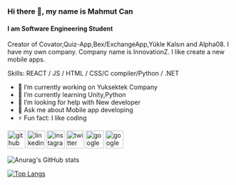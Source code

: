 ### Hi there 👋, my name is Mahmut Can
#### I am Software Engineering Student
 

Creator of Covator,Quiz-App,Bex/ExchangeApp,Yükle Kalsın and Alpha08. I have my own company. Company name is InnovationZ. I like create a new mobile apps.

Skills: REACT / JS / HTML / CSS/C compiler/Python / .NET

- 🔭 I’m currently working on Yuksektek Company
- 🌱 I’m currently learning Unity,Python 
- 🤔 I’m looking for help with New developer 
- 💬 Ask me about Mobile app developing 
- ⚡ Fun fact: I like coding 


[<img src='https://cdn.jsdelivr.net/npm/simple-icons@3.0.1/icons/github.svg' alt='github' height='40'>](https://github.com/MahmutCanGonul)  [<img src='https://cdn.jsdelivr.net/npm/simple-icons@3.0.1/icons/linkedin.svg' alt='linkedin' height='40'>](https://www.linkedin.com/in/linkedin.com/in/mahmut-can-gönül-73921a1a2/)  [<img src='https://cdn.jsdelivr.net/npm/simple-icons@3.0.1/icons/instagram.svg' alt='instagram' height='40'>](https://www.instagram.com/gonulmahmutcan/)  [<img src='https://cdn.jsdelivr.net/npm/simple-icons@3.0.1/icons/twitter.svg' alt='twitter' height='40'>](https://twitter.com/mahmutcangonul1)  [<img src='https://cdn.jsdelivr.net/npm/simple-icons@3.0.1/icons/googleplay.svg' alt='googleplay' height='40'>](https://play.google.com/store/apps/details?id=com.covator_InnovationZ666&hl=tr)  [<img src='https://cdn.jsdelivr.net/npm/simple-icons@3.0.1/icons/googlepay.svg' alt='googlepay' height='40'>](https://play.google.com/store/apps/details?id=com.QuizApp_mahmutcangonul99&hl=tr)  



![Anurag's GitHub stats](https://github-readme-stats.vercel.app/api?username=MahmutCanGonul&show_icons=true&theme=radical)


[![Top Langs](https://github-readme-stats.vercel.app/api/top-langs/?username=MahmutCanGonul&layout=compact&theme=radical)](https://github.com/anuraghazra/github-readme-stats)

 
